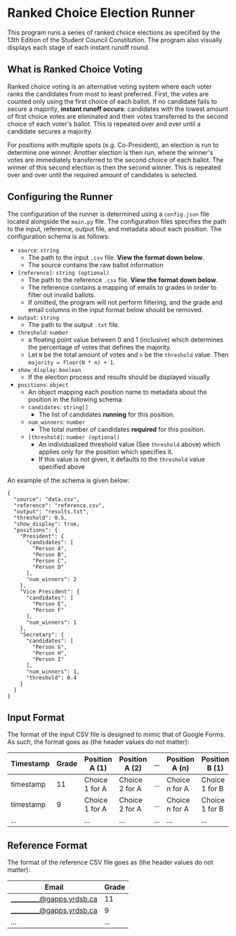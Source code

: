 # Ranked Choice Election Runner

This program runs a series of ranked choice elections as specified by the
13th Edition of the Student Council Constitution. The program also
visually displays each stage of each instant runoff round.

## What is Ranked Choice Voting

Ranked choice voting is an alternative voting system where each voter ranks
the candidates from most to least preferred. First, the votes are counted
only using the first choice of each ballot. If no candidate fails to secure
a majority, **instant runoff occurs**: candidates with the lowest amount of
first choice votes are eliminated and their votes transferred to the second
choice of each voter's ballot. This is repeated over and over until a
candidate secures a majority.

For positions with multiple spots (e.g. Co-President), an election is run to
determine one winner. Another election is then run, where the winner's votes
are immediately transferred to the second choice of each ballot. The winner of
this second election is then the second winner. This is repeated over and over
until the required amount of candidates is selected.

## Configuring the Runner

The configuration of the runner is determined using a `config.json` file
located alongside the `main.py` file. The configuration files specifies
the path to the input, reference, output file, and metadata about each position.
The configuration schema is as follows:

* `source`: `string`
  * The path to the input `.csv` file. **View the format down below**.
  * The source contains the raw ballot information
* `[reference]`: `string (optional)`
  * The path to the reference `.csv` file. **View the format down below**.
  * The reference contains a mapping of emails to grades in order to filter out invalid ballots.
  * If omitted, the program will not perform filtering, and the grade and email columns in the input format below should be removed.
* `output`: `string`
  * The path to the output `.txt` file.
* `threshold`: `number`
  * a floating point value between 0 and 1 (inclusive) which determines
    the percentage of votes that defines the majority.
  * Let `N` be the total amount of votes and `n` be the `threshold` value. Then
    `majority = floor(N * n) + 1`.
* `show_display`: `boolean`
  * If the election process and results should be displayed visually
* `positions`: `object`
  * An object mapping each position name to metadata about the position
    in the following schema:
  * `candidates`: `string[]`
    * The list of candidates **running** for this position.
  * `num_winners`: `number`
    * The total number of candidates **required** for this position.
  * `[threshold]`: `number (optional)`
    * An individualized threshold value (See `threshold` above) which applies
      only for the position which specifies it.
    * If this value is not given, it defaults to the `threshold` value specified above

An example of the schema is given below:

```json5
{
  "source": "data.csv",
  "reference": "reference.csv",
  "output": "results.txt",
  "threshold": 0.5,
  "show_display": true,
  "positions": {
    "President": {
      "candidates": [
        "Person A",
        "Person B",
        "Person C",
        "Person D"
      ],
      "num_winners": 2
    },
    "Vice President": {
      "candidates": [
        "Person E",
        "Person F"
      ],
      "num_winners": 1
    },
    "Secretary": {
      "candidates": [
        "Person G",
        "Person H",
        "Person I"
      ],
      "num_winners": 1,
      "threshold": 0.4
    }
  }
}
```

## Input Format

The format of the input CSV file is designed to mimic that of Google Forms.
As such, the format goes as (the header values do not matter):

| Timestamp | Grade | Position A (1) | Position A (2) | ... | Position A (n) | Position B (1) | Position B (2) | ... | Position B (n) | ... | Email                    |
|-----------|-------|----------------|----------------|-----|----------------|----------------|----------------|-----|----------------|-----|--------------------------|
| timestamp | 11    | Choice 1 for A | Choice 2 for A | ... | Choice n for A | Choice 1 for B | Choice 2 for B | ... | Choice n for B | ... | _________@gapps.yrdsb.ca |
| timestamp | 9     | Choice 1 for A | Choice 2 for A | ... | Choice n for A | Choice 1 for B | Choice 3 for B | ... | Choice n for B | ... | _________@gapps.yrdsb.ca |
| ...       |       | ...            | ...            | ... | ...            | ...            | ...            | ... | ...            | ... |                          |

## Reference Format

The format of the reference CSV file goes as (the header values do not matter):

| Email                    | Grade |
|--------------------------|-------|
| _________@gapps.yrdsb.ca | 11    |
| _________@gapps.yrdsb.ca | 9     |
| ...                      | ...   |
